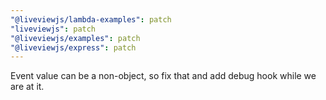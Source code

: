 ```yaml
---
"@liveviewjs/lambda-examples": patch
"liveviewjs": patch
"@liveviewjs/examples": patch
"@liveviewjs/express": patch
---
```


Event value can be a non-object, so fix that and add debug hook while we are at it.
